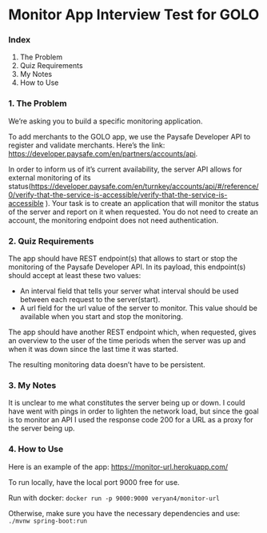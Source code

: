 # Monitor App Interview Test for GOLO

### Index
1. The Problem
2. Quiz Requirements
3. My Notes
4. How to Use

### 1. The Problem
We’re asking you to build a specific monitoring application.

To add merchants to the GOLO app, we use the Paysafe Developer API to register and validate merchants. Here’s the link: https://developer.paysafe.com/en/partners/accounts/api.

In order to inform us of it’s current availability, the server API allows for external monitoring of its status(https://developer.paysafe.com/en/turnkey/accounts/api/#/reference/0/verify-that-the-service-is-accessible/verify-that-the-service-is-accessible ). Your task is to create an application that will monitor the status of the server and report on it when requested. You do not need to create an account, the monitoring endpoint does not need authentication.

### 2. Quiz Requirements
The app should have REST endpoint(s) that allows to start or stop the monitoring of the Paysafe Developer API. In its payload, this endpoint(s) should accept at least these two values:
-	An interval field that tells your server what interval should be used between each request to the server(start).
-	A url field for the url value of the server to monitor. This value should be available when you start and stop the monitoring.

The app should have another REST endpoint which, when requested, gives an overview to the user of the time periods when the server was up and when it was down since the last time it was started.

The resulting monitoring data doesn’t have to be persistent.

### 3. My Notes
It is unclear to me what constitutes the server being up or down. I could have went with pings in order to lighten the network load, but since the goal is to monitor an API I used the response code 200 for a URL as a proxy for the server being up.

### 4. How to Use

Here is an example of the app: https://monitor-url.herokuapp.com/

To run locally, have the local port 9000 free for use.

Run with docker:
`docker run -p 9000:9000 veryan4/monitor-url`

Otherwise, make sure you have the necessary dependencies and use:
`./mvnw spring-boot:run`
